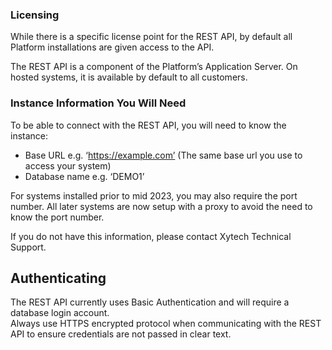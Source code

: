 ### Licensing

While there is a specific license point for the REST API, by default all Platform installations are given access to the API.

The REST API is a component of the Platform’s Application Server. On hosted systems, it is available by default to all customers.

### Instance Information You Will Need

To be able to connect with the REST API, you will need to know the instance:

-   Base URL e.g. ‘https://example.com’ (The same base url you use to access your system)
-   Database name e.g. ‘DEMO1’

For systems installed prior to mid 2023, you may also require the port number. All later systems are now setup with a proxy to avoid the need to know the port number.

If you do not have this information, please contact Xytech Technical Support.


## Authenticating

The REST API currently uses Basic Authentication and will require a database login account.  
Always use HTTPS encrypted protocol when communicating with the REST API to ensure credentials are not passed in clear text.